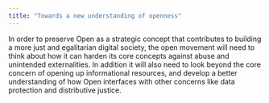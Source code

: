 ```yaml
---
title: "Towards a new understanding of openness"
---
```

In order to preserve Open as a strategic concept that contributes to building a more just and egalitarian digital society, the open movement will need to think about how it can harden its core concepts against abuse and unintended externalities.
In addition it will also need to look beyond the core concern of opening up informational resources, and develop a better understanding of how Open interfaces with other concerns like data protection and distributive justice.
